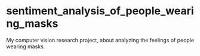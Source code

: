 # sentiment_analysis_of_people_wearing_masks
My computer vision research project, about analyzing the feelings of people wearing masks.
